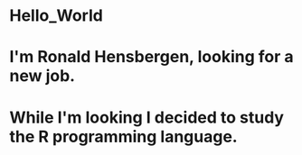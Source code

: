 # Hello_World
# I'm Ronald Hensbergen, looking for a new job.
# While I'm looking I decided to study the R programming language.
